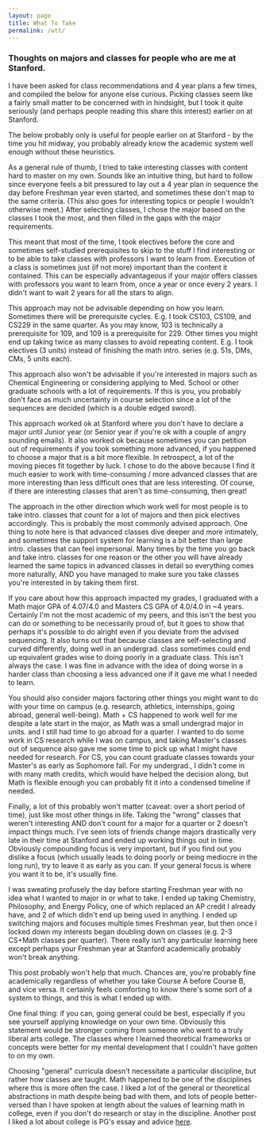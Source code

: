 ```yaml
---
layout: page
title: What To Take 
permalink: /wtt/
---
```


### Thoughts on majors and classes for people who are me at Stanford.  

I have been asked for class recommendations and 4 year plans a few times, and compiled the below for anyone else curious. Picking classes seem like a fairly small matter to be concerned with in hindsight, but I took it quite seriously (and perhaps people reading this share this interest) earlier on at Stanford. 

The below probably only is useful for people earlier on at Stanford - by the time you hit midway, you probably already know the academic system well enough without these heuristics. 

As a general rule of thumb, I tried to take interesting classes with content hard to master on my own. Sounds like an intuitive thing, but hard to follow since everyone feels a bit pressured to lay out a 4 year plan in sequence the day before Freshman year even started, and sometimes these don't map to the same criteria. (This also goes for interesting topics or people I wouldn't otherwise meet.) After selecting classes, I chose the major based on the classes I took the most, and then filled in the gaps with the major requirements. 

This meant that most of the time, I took electives before the core and sometimes self-studied prerequisites to skip to the stuff I find interesting or to be able to take classes with professors I want to learn from. Execution of a class is sometimes just (if not more) important than the content it contained. This can be especially advantageous if your major offers classes with professors you want to learn from, once a year or once every 2 years. I didn't want to wait 2 years for all the stars to align. 

This approach may not be advisable depending on how you learn. Sometimes there will be prerequisite cycles. E.g. I took CS103, CS109, and CS229 in the same quarter. As you may know, 103 is technically a prerequisite for 109, and 109 is a prerequisite for 229. Other times you might end up taking twice as many classes to avoid repeating content. E.g. I took electives (3 units) instead of finishing the math intro. series (e.g. 51s, DMs, CMs, 5 units each). 

This approach also won't be advisable if you're interested in majors such as Chemical Engineering or considering applying to Med. School or other graduate schools with a lot of requirements. If this is you, you probably don't face as much uncertainty in course selection since a lot of the sequences are decided (which is a double edged sword). 

This approach worked ok at Stanford where you don't have to declare a major until Junior year (or Senior year if you're ok with a couple of angry sounding emails). It also worked ok because sometimes you can petition out of requirements if you took something more advanced, if you happened to choose a major that is a bit more flexible. In retrospect, a lot of the moving pieces fit together by luck. I chose to do the above because I find it much easier to work with time-consuming / more advanced classes that are more interesting than less difficult ones that are less interesting. Of course, if there are interesting classes that aren't as time-consuming, then great!

The approach in the other direction which work well for most people is to take intro. classes that count for a lot of majors and then pick electives accordingly. This is probably the most commonly advised approach. One thing to note here is that advanced classes dive deeper and more intimately, and sometimes the support system for learning is a bit better than large intro. classes that can feel impersonal. Many times by the time you go back and take intro. classes for one reason or the other you will have already learned the same topics in advanced classes in detail so everything comes more naturally, AND you have managed to make sure you take classes you're interested in by taking them first. 

If you care about how this approach impacted my grades, I graduated with a Math major GPA of 4.07/4.0 and Masters CS GPA of 4.0/4.0 in \~4 years. Certainly I'm not the most academic of my peers, and this isn't the best you can do or something to be necessarily proud of, but it goes to show that perhaps it's possible to do alright even if you deviate from the advised sequencing. It also turns out that because classes are self-selecting and curved differently, doing well in an undergrad. class sometimes could end up equivalent grades wise to doing poorly in a graduate class. This isn't always the case. I was fine in advance with the idea of doing worse in a harder class than choosing a less advanced one if it gave me what I needed to learn. 

You should also consider majors factoring other things you might want to do with your time on campus (e.g. research, athletics, internships, going abroad, general well-being). Math + CS happened to work well for me despite a late start in the major, as Math was a small undergrad major in units. and I still had time to go abroad for a quarter. I wanted to do some work in CS research while I was on campus, and taking Master's classes out of sequence also gave me some time to pick up what I might have needed for research. For CS, you can count graduate classes towards your Master's as early as Sophomore fall.  For my undergrad., I didn't come in with many math credits, which would have helped the decision along, but Math is flexible enough you can probably fit it into a condensed timeline if needed.  

Finally, a lot of this probably won't matter (caveat: over a short period of time), just like most other things in life. Taking the "wrong" classes that weren't interesting AND don't count for a major for a quarter or 2 doesn't impact things much. I've seen lots of friends change majors drastically very late in their time at Stanford and ended up working things out in time. Obviously compounding focus is very important, but if you find out you dislike a focus (which usually leads to doing poorly or being mediocre in the long run), try to leave it as early as you can. If your general focus is where you want it to be, it's usually fine. 

I was sweating profusely the day before starting Freshman year with no idea what I wanted to major in or what to take. I ended up taking Chemistry, Philosophy, and Energy Policy, one of which replaced an AP credit I already have, and 2 of which didn't end up being used in anything. I ended up switching majors and focuses multiple times Freshman year, but then once I locked down my interests began doubling down on classes (e.g. 2-3 CS+Math classes per quarter). There really isn't any particular learning here except perhaps your Freshman year at Stanford academically probably won't break anything.  

This post probably won't help that much. Chances are, you're probably fine academically regardless of whether you take Course A before Course B, and vice versa. It certainly feels comforting to know there's some sort of a system to things, and this is what I ended up with. 

One final thing: if you can, going general could be best, especially if you see yourself applying knowledge on your own time. Obviously this statement would be stronger coming from someone who went to a truly liberal arts college. The classes where I learned theoretical frameworks or concepts were better for my mental development that I couldn't have gotten to on my own. 

Choosing "general" curricula doesn't necessitate a particular discipline, but rather how classes are taught. Math happened to be one of the disciplines where this is more often the case. I liked a lot of the general or theoretical abstractions in math despite being bad with them, and lots of people better-versed than I have spoken at length about the values of learning math in college, even if you don't do research or stay in the discipline. Another post I liked a lot about college is PG's essay and advice [here](http://www.paulgraham.com/college.html). 



